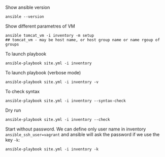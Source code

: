 Show ansible version
```
ansible --version
```

Show different parametres of VM
```
ansible tomcat_vm -i inventory -m setup   
## tomcat_vm - may be host name, or host group name or name rgoup of groups
```

To launch playbook
```
ansible-playbook site.yml -i inventory
```

To launch playbook (verbose mode)
```
ansible-playbook site.yml -i inventory -v
```

To check syntax
```
ansible-playbook site.yml -i inventory --syntax-check
```

Dry run
```
ansible-playbook site.yml -i inventory --check
```
Start without password. We can define only user name in inventory `ansible_ssh_user=vagrant` and ansible will ask the password if we use the key `-k`:
```
ansible-playbook site.yml -i inventory -k
```
